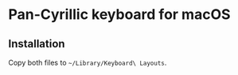 # Pan-Cyrillic keyboard for macOS

## Installation
Copy both files to `~/Library/Keyboard\ Layouts`. 
